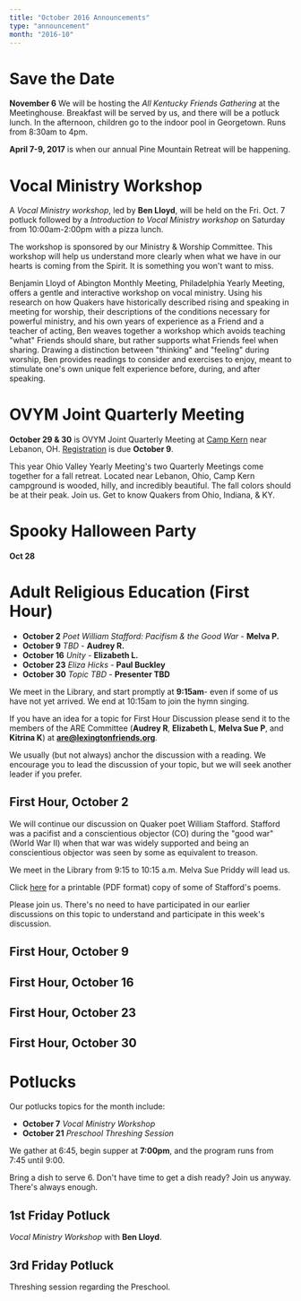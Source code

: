 ```yaml
---
title: "October 2016 Announcements"
type: "announcement"
month: "2016-10"
---
```

# Save the Date

**November 6** We will be hosting the *All Kentucky Friends Gathering* at the Meetinghouse.  Breakfast will be served by us, and there will be a potluck lunch.  In the afternoon, children go to the indoor pool in Georgetown.  Runs from 8:30am to 4pm.

**April 7-9, 2017** is when our annual Pine Mountain Retreat will be happening.


# Vocal Ministry Workshop

A *Vocal Ministry workshop*, led by **Ben Lloyd**, will be held on the 
Fri. Oct. 7  potluck followed by a *Introduction to Vocal Ministry workshop*
on Saturday from 10:00am-2:00pm with a pizza lunch.

The workshop is sponsored by our Ministry & Worship Committee. This workshop
will help us understand more clearly when what we have in our hearts is coming
from the Spirit.  It is something you won't want to miss. 

Benjamin Lloyd of Abington Monthly Meeting, Philadelphia Yearly Meeting, offers
a gentle and interactive workshop on vocal ministry. Using his research on how
Quakers have historically described rising and speaking in meeting for worship,
their descriptions of the conditions necessary for powerful ministry, and his
own years of experience as a Friend and a teacher of acting, Ben weaves
together a workshop which avoids teaching "what" Friends should share, but
rather supports what Friends feel when sharing. Drawing a distinction between
"thinking" and "feeling" during worship, Ben provides readings to consider and
exercises to enjoy, meant to stimulate one's own unique felt experience before,
during, and after speaking.

# OVYM Joint Quarterly Meeting

**October 29 & 30** is OVYM Joint Quarterly Meeting at [Camp Kern](http://campkern.org/) near Lebanon, OH.  [Registration](http://ovym.quaker.org/qmdocuments/2016JQMRegistration.pdf) is due **October 9**.

This year Ohio Valley Yearly Meeting's two Quarterly Meetings come together for
a fall retreat.  Located near Lebanon, Ohio, Camp Kern campground is wooded,
hilly, and incredibly beautiful.  The fall colors should be at their peak.
Join us.  Get to know Quakers from Ohio, Indiana, & KY. 

# Spooky Halloween Party

**Oct 28**

# Adult Religious Education (First Hour)

* **October 2** *Poet William Stafford: Pacifism & the Good War* - **Melva P.**
* **October 9** *TBD* - **Audrey R.**
* **October 16** *Unity* - **Elizabeth L.**
* **October 23** *Eliza Hicks* - **Paul Buckley**
* **October 30** *Topic TBD* - **Presenter TBD**

We meet in the Library, and start promptly at **9:15am**- even if some of us have
not yet arrived.  We end at 10:15am to join the hymn singing.

If you have an idea for a topic for First Hour Discussion please send it to
the members of the ARE Committee (**Audrey R**, **Elizabeth L**, **Melva
Sue P**, and **Kitrina K**) at **are@lexingtonfriends.org**.

We usually (but not always) anchor the discussion with a reading.  We encourage
you to lead the discussion of your topic, but we will seek another leader if
you prefer.

## First Hour, October 2
We will continue our discussion on Quaker poet William Stafford.   Stafford was
a pacifist and a conscientious objector (CO) during the "good war"
(World War II) when that war was widely supported and being an conscientious
objector was seen by some as equivalent to treason. 

We meet in the Library from 9:15 to 10:15 a.m.  Melva Sue Priddy will lead us.

Click [here](https://drive.google.com/file/d/0B8QtC5CDCC_abWY5WldaZmZJWkk/view?usp=sharing) for a printable (PDF format) copy of some of Stafford's poems.

Please join us.  There's no need to have participated in our earlier
discussions on this topic to understand and participate in this week's
discussion.

## First Hour, October 9
## First Hour, October 16
## First Hour, October 23
## First Hour, October 30

# Potlucks

Our potlucks topics for the month include:

* **October 7** *Vocal Ministry Workshop*
* **October 21** *Preschool Threshing Session*

We gather at 6:45, begin supper at **7:00pm**, and the program runs from 7:45
until 9:00.

Bring a dish to serve 6. Don't have time to get a dish ready?  Join us anyway.
There's always enough.  

## 1st Friday Potluck
*Vocal Ministry Workshop* with **Ben Lloyd**.

## 3rd Friday Potluck
Threshing session regarding the Preschool.

